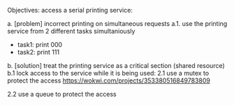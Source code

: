 Objectives: access a serial printing service:

a. [problem] incorrect printing on simultaneous requests
a.1. use the printing service from 2 different tasks simultaniously
- task1: print 000
- task2: print 111


b. [solution] treat the printing service as a critical section (shared resource) 
b.1 lock access to the service while it is being used:
2.1 use a mutex to protect the access
https://wokwi.com/projects/353380516849783809

2.2 use a queue to protect the access
 

